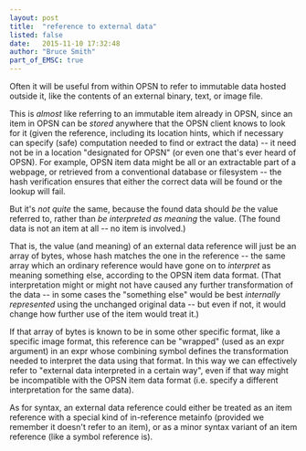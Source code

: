```yaml
---
layout: post
title:  "reference to external data"
listed: false
date:   2015-11-10 17:32:48
author: "Bruce Smith"
part_of_EMSC: true
---
```



Often it will be useful from within OPSN to refer to immutable data hosted outside it,
like the contents of an external binary, text, or image file.

This is *almost* like referring to an immutable item already in OPSN,
since an item in OPSN can be *stored* anywhere that the
OPSN client knows to look for it (given the reference, including its location hints,
which if necessary can specify (safe) computation needed to find or extract the data) --
it need not be in a location "designated for OPSN" (or even one that's ever heard of OPSN).
For example, OPSN item data might be all or an extractable part of a webpage,
or retrieved from a conventional database or filesystem --
the hash verification ensures that either the correct data will be found
or the lookup will fail.

But it's *not quite* the same, because the found data should *be* the value referred to,
rather than *be interpreted as meaning* the value.
(The found data is not an item at all -- no item is involved.)

That is, the value (and meaning) of an external data reference will just be an array of bytes,
whose hash matches the one in the reference -- the same array which an ordinary reference would have gone on to *interpret*
as meaning something else, according to the OPSN item data format.
(That interpretation might or might not have caused any further transformation of the data --
in some cases the "something else" would be best *internally represented* using the unchanged original data --
but even if not, it would change how further use of the item would treat it.)

If that array of bytes is known to be in some other specific format, like a specific image format,
this reference can be "wrapped" (used as an expr argument)
in an expr whose combining symbol defines the transformation needed to interpret the data using that format.
In this way we can effectively refer to "external data interpreted in a certain way",
even if that way might be incompatible with the OPSN item data format
(i.e. specify a different interpretation for the same data).

As for syntax, an external data reference could either be treated as an item reference
with a special kind of in-reference metainfo (provided we remember it doesn't refer to an item),
or as a minor syntax variant of an item reference (like a symbol reference is).

